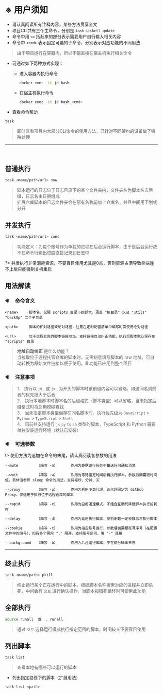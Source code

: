 # ※ 用户须知
- 请认真阅读所有注释内容，某些方法贯穿全文
- 项目CLI共有三个主命令，分别是 `task` `taskctl` `update`
- 命令中用 `<>` 括起来的部分表示需要用户自行输入相关内容
- 命令中 `<cmd>` 表示固定可选的子命令，分别表示对应功能的不同用法

> 由于项目运行在容器内，所以不能直接在宿主机执行相关命令

- 可通过如下两种方式实现：

    - 进入容器内执行命令

        ```bash
        docker exec -it jd bash
        ```

    - 在宿主机执行命令

        ```bash
        docker exec -it jd bash <cmd>
        ```

- 查看命令帮助
```bash
task
```
> 即时查看项目内大部分CLI命令的使用方法，已针对不同架构的设备做了特殊处理

***

ㅤ

## 普通执行
```bash
task <name/path/url> now
```
> 脚本运行的日志位于日志目录下的某个文件夹内，文件夹名为脚本名去后缀，日志名由日期组成\
> 扩展仓库脚本的日志文件夹会在原有名称前加上仓库名，并且中间用下划线分开

## 并发执行
```bash
task <name/path/url> conc
```
> 功能定义：为每个账号作为单独的进程在后台运行脚本，由于是后台运行故不在命令行输出进度直接记录到日志中

?> 并发执行非常消耗资源，不要盲目使用尤其是0点，否则资源占满导致终端连不上后只能强制关机重启

## 用法解读
### ❋ ㅤ命令含义 <!-- {docsify-ignore} -->

    <name>     脚本名，仅限 scripts 目录下的脚本，涵盖 "根目录" 以及 "utils" "backUp" 二个子目录

    <path>     脚本的相对路径或绝对路径，注意在定时配置清单中编写时需使用绝对路径

    <url>      位于远程仓库的脚本链接地址，支持链接自动纠正功能，执行后脚本默认保存在 "scripts" 目录

> __地址自动纠正__ 是什么功能？\
> 当拉取位于远程托管仓库的脚本时，无需刻意填写脚本的 raw 地址，可自动转换为原始文件链接以便于使用，此功能已应用到整个项目

### ❋ ㅤ注意事项 <!-- {docsify-ignore} -->

> 1.ㅤ执行以 `jd_` 或 `jx_` 为开头的脚本时该前缀内容可以省略，如遇同名则前者的优先级大于后者\
> 2.ㅤ执行本地脚本时脚本名的后缀格式（脚本类型）可以省略，当未指定后缀格式时将启用模糊查找\
> 3.ㅤ当未指定脚本类型但存在同名脚本时，执行优先级为 `JavaScript` > `Python` > `TypeScript` > `Shell`\
> 4.ㅤ目前共支持运行 `js` `py` `ts` `sh` 类型的脚本，TypeScript 和 Python 需要单独安装运行环境（默认已安装）

### ❋ ㅤ可选参数 <!-- {docsify-ignore} -->

!> 使用方法为追加在命令的末尾，请认真阅读各参数的用法

    --muteㅤ       （简写 -m）      作用为静默运行任务不推送任何通知消息

    --waitㅤ       （简写 -w）      作用为等待指定时间后再执行脚本，参数后面需跟时间值，具体值参照 sleep 命令的用法，支持毫秒、分钟、天

    --proxyㅤ      （简写 -p）      作用为启用下载代理，该代理固定为 Github Proxy，仅适用于执行位于远程仓库的脚本

    --rapidㅤ      （简写 -r）      作用为启用迅速模式，不组合互助码降低脚本执行前耗时

    --delayㅤ      （简写 -d）      作用为延迟执行脚本，随机倒数一定秒数后再执行脚本

    --cookieㅤ     （简写 -c）      作用为指定账号运行，参数后面需跟账号序号（在配置文件中的编号），如有多个需用 "," 隔开，支持账号区间，用 "-" 连接

    --backgroundㅤ （简写 -b）      作用为后台运行脚本，不在前台输出日志

***

## 终止执行
```bash
task <name/path> pkill
```
> 终止运行某个正在运行中的脚本，根据脚本名称搜索对应的进程并立即杀死，中间会有 `交互` 进行确认操作，当脚本报错死循环时可使用此功能

## 全部执行
```bash
source runall  或  . runall
```
> 通过 `交互` 选择运行模式执行指定范围的脚本，时间较长不要盲目使用

## 列出脚本
```bash
task list
```
> 查看本地有哪些可以运行的脚本

- 列出指定路径下的脚本（扩展用法）
```bash
task list <path>
```
